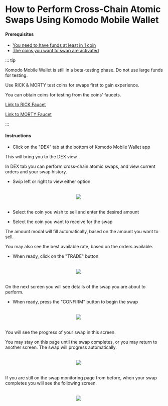 # How to Perform Cross-Chain Atomic Swaps Using Komodo Mobile Wallet

#### Prerequisites

- [You need to have funds at least in 1 coin](../../../basic-docs/atomicdex/atomicdex-beta/how-to-view-your-receiving-address-to-send-funds-for-trading.html)
- [The coins you want to swap are activated](../../../basic-docs/atomicdex/atomicdex-beta/how-to-add-and-activate-coins-on-atomicdex-mobile.html)

::: tip

Komodo Mobile Wallet is still in a beta-testing phase. Do not use large funds for testing.

Use RICK & MORTY test coins for swaps first to gain experience.

You can obtain coins for testing from the coins' faucets.

[Link to RICK Faucet](https://www.atomicexplorer.com/#/faucet/rick)

[Link to MORTY Faucet](https://www.atomicexplorer.com/#/faucet/morty)

:::

#### Instructions

- Click on the "DEX" tab at the bottom of Komodo Mobile Wallet app

This will bring you to the DEX view.

In DEX tab you can perform cross-chain atomic swaps, and view current orders and your swap history.

- Swip left or right to view either option

<div style="margin: 2rem; text-align: center; width: 80%">

<img src="/how-to-perform/how-to-perform-01.jpg">

</div>

- Select the coin you wish to sell and enter the desired amount

- Select the coin you want to receive for the swap

The amount modal will fill automatically, based on the amount you want to sell.

You may also see the best available rate, based on the orders available.

- When ready, click on the "TRADE" button

<div style="margin: 2rem; text-align: center; width: 80%">

<img src="/how-to-perform/how-to-perform-02.jpg">

</div>

On the next screen you will see details of the swap you are about to perform.

- When ready, press the "CONFIRM" button to begin the swap

<div style="margin: 2rem; text-align: center; width: 80%">

<img src="/how-to-perform/how-to-perform-03.jpg">

</div>

You will see the progress of your swap in this screen.

You may stay on this page until the swap completes, or you may return to another screen. The swap will progress automatically.

<div style="margin: 2rem; text-align: center; width: 80%">

<img src="/how-to-perform/how-to-perform-04.jpg">

</div>

If you are still on the swap monitoring page from before, when your swap completes you will see the following screen.

<div style="margin: 2rem; text-align: center; width: 80%">

<img src="/how-to-perform/how-to-perform-05.jpg">

</div>
